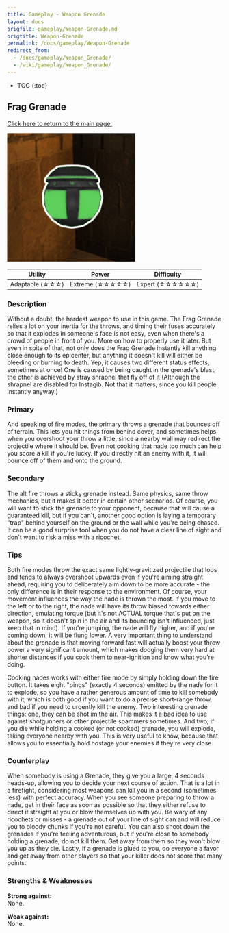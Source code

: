 ```yaml
---
title: Gameplay - Weapon Grenade
layout: docs
origfile: gameplay/Weapon-Grenade.md
origtitle: Weapon-Grenade
permalink: /docs/gameplay/Weapon-Grenade
redirect_from:
  - /docs/gameplay/Weapon_Grenade/
  - /wiki/gameplay/Weapon_Grenade/
---
```

* TOC
{:toc}
## Frag Grenade

[Click here to return to the main page.](Weapons-Guide)

<img src="../images/weapons/weaponsguide/grenade.png" height="300px"/>

| Utility | Power | Difficulty |
|-------------------|-------------------|--------------------|
| Adaptable (☆☆☆) | Extreme (☆☆☆☆☆) | Expert (☆☆☆☆☆☆) |

### Description

Without a doubt, the hardest weapon to use in this game. The Frag Grenade relies a lot on your inertia for the throws, and timing their fuses accurately so that it explodes in someone's face is not easy, even when there's a crowd of people in front of you. More on how to properly use it later. But even in spite of that, not only does the Frag Grenade instantly kill anything close enough to its epicenter, but anything it doesn't kill will either be bleeding or burning to death. Yep, it causes two different status effects, sometimes at once! One is caused by being caught in the grenade's blast, the other is achieved by stray shrapnel that fly off of it (Although the shrapnel are disabled for Instagib. Not that it matters, since you kill people instantly anyway.)

### Primary

And speaking of fire modes, the primary throws a grenade that bounces off of terrain. This lets you hit things from behind cover, and sometimes helps when you overshoot your throw a little, since a nearby wall may redirect the projectile where it should be. Even not cooking that nade too much can help you score a kill if you're lucky. If you directly hit an enemy with it, it will bounce off of them and onto the ground.

### Secondary

The alt fire throws a sticky grenade instead. Same physics, same throw mechanics, but it makes it better in certain other scenarios. Of course, you will want to stick the grenade to your opponent, because that will cause a guaranteed kill, but if you can't, another good option is laying a temporary "trap" behind yourself on the ground or the wall while you're being chased. It can be a good surprise tool when you do not have a clear line of sight and don't want to risk a miss with a ricochet.

### Tips

Both fire modes throw the exact same lightly-gravitized projectile that lobs and tends to always overshoot upwards even if you're aiming straight ahead, requiring you to deliberately aim down to be more accurate - the only difference is in their response to the environment. Of course, your movement influences the way the nade is thrown the most. If you move to the left or to the right, the nade will have its throw biased towards either direction, emulating torque (but it's not ACTUAL torque that's put on the weapon, so it doesn't spin in the air and its bouncing isn't influenced, just keep that in mind). If you're jumping, the nade will fly higher, and if you're coming down, it will be flung lower. A very important thing to understand about the grenade is that moving forward fast will actually boost your throw power a very significant amount, which makes dodging them very hard at shorter distances if you cook them to near-ignition and know what you're doing.

Cooking nades works with either fire mode by simply holding down the fire button. It takes eight "pings" (exactly 4 seconds) emitted by the nade for it to explode, so you have a rather generous amount of time to kill somebody with it, which is both good if you want to do a precise short-range throw, and bad if you need to urgently kill the enemy. Two interesting grenade things: one, they can be shot im the air. This makes it a bad idea to use against shotgunners or other projectile spammers sometimes. And two, if you die while holding a cooked (or not cooked) grenade, you will explode, taking everyone nearby with you. This is very useful to know, because that allows you to essentially hold hostage your enemies if they're very close.

### Counterplay
When somebody is using a Grenade, they give you a large, 4 seconds heads-up, allowing you to decide your next course of action. That is a lot in a firefight, considering most weapons can kill you in a second (sometimes less) with perfect accuracy. When you see someone preparing to throw a nade, get in their face as soon as possible so that they either refuse to direct it straight at you or blow themselves up with you. Be wary of any ricochets or misses - a grenade out of your line of sight can and will reduce you to bloody chunks if you're not careful. You can also shoot down the grenades if you're feeling adventurous, but if you're close to somebody holding a grenade, do not kill them. Get away from them so they won't blow you up as they die. Lastly, if a grenade is glued to you, do everyone a favor and get away from other players so that your killer does not score that many points.

### Strengths & Weaknesses

**Strong against:** <br/>None.

**Weak against:** <br/>None.
